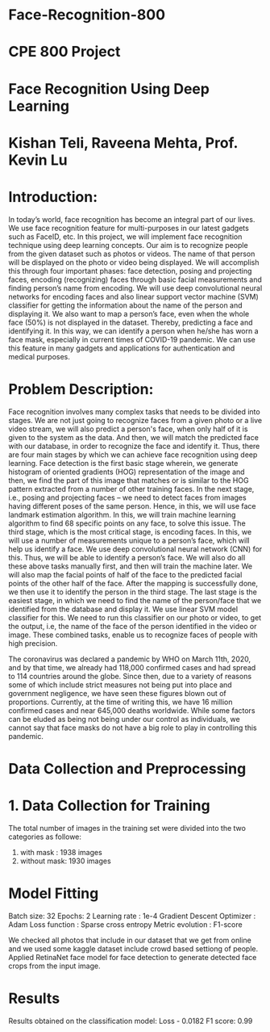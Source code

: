 # Face-Recognition-800

# CPE 800 Project
# Face Recognition Using Deep Learning
# Kishan Teli, Raveena Mehta, Prof. Kevin Lu
# Introduction:
In today’s world, face recognition has become an integral part of our lives. We use face recognition feature for multi-purposes in our latest gadgets such as FaceID, etc. In this project, we will implement face recognition technique using deep learning concepts. Our aim is to recognize people from the given dataset such as photos or videos. The name of that person will be displayed on the photo or video being displayed. We will accomplish this through four important phases: face detection, posing and projecting faces, encoding (recognizing) faces through basic facial measurements and finding person’s name from encoding. We will use deep convolutional neural networks for encoding faces and also linear support vector machine (SVM) classifier for getting the information about the name of the person and displaying it. We also want to map a person’s face, even when the whole face (50%) is not displayed in the dataset. Thereby, predicting a face and identifying it. In this way, we can identify a person when he/she has worn a face mask, especially in current times of COVID-19 pandemic. We can use this feature in many gadgets and applications for authentication and medical purposes.
# Problem Description:
Face recognition involves many complex tasks that needs to be divided into stages. We are not just going to recognize faces from a given photo or a live video stream, we will also predict a person's face, when only half of it is given to the system as the data. And then, we will match the predicted face with our database, in order to recognize the face and identify it. Thus, there are four main stages by which we can achieve face recognition using deep learning. Face detection is the first basic stage wherein, we generate histogram of oriented gradients (HOG) representation of the image and then, we find the part of this image that matches or is similar to the HOG pattern extracted from a number of other training faces. In the next stage, i.e., posing and projecting faces – we need to detect faces from images having different poses of the same person. Hence, in this, we will use face landmark estimation algorithm. In this, we will train machine learning algorithm to find 68 specific points on any face, to solve this issue. The third stage, which is the most critical stage, is encoding faces. In this, we will use a number of measurements unique to a person’s face, which will help us identify a face. We use deep convolutional neural network (CNN) for this. Thus, we will be able to identify a person’s face. We will also do all these above tasks manually first, and then will train the machine later. We will also map the facial points of half of the face to the predicted facial points of the other half of the face. After the mapping is successfully done, we then use it to identify the person in the third stage. The last stage is the easiest stage, in which we need to find the name of the person/face that we identified from the database and display it. We use linear SVM model classifier for this. We need to run this classifier on our photo or video, to get the output, i.e, the name of the face of the person identified in the video or image. These combined tasks, enable us to recognize faces of people with high precision.

The coronavirus was declared a pandemic by WHO on March 11th, 2020, and by that time, we already had 118,000 confirmed cases and had spread to 114 countries around the globe. Since then, due to a variety of reasons some of which include strict measures not being put into place and government negligence, we have seen these figures blown out of proportions. Currently, at the time of writing this, we have 16 million confirmed cases and near 645,000 deaths worldwide. While some factors can be eluded as being not being under our control as individuals, we cannot say that face masks do not have a big role to play in controlling this pandemic.

# Data Collection and Preprocessing
# 1. Data Collection for Training

The total number of images in the training set were divided into the two categories as followe:
  1. with mask : 1938 images
  2. without mask: 1930 images

# Model Fitting
  Batch size: 32
  Epochs: 2
  Learning rate : 1e-4
  Gradient Descent Optimizer : Adam
  Loss function : Sparse cross entropy
  Metric evolution : F1-score
 
 We checked all photos that include in our dataset that we get from online and we used some kaggle dataset include crowd based settiong of people. Applied RetinaNet face model for face detection to generate detected face crops from the input image.
 
# Results
  
  Results obtained on the classification model:
  Loss - 0.0182
  F1 score: 0.99


